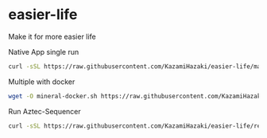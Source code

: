 # easier-life

Make it for more easier life


Native App single run
```bash
curl -sSL https://raw.githubusercontent.com/KazamiHazaki/easier-life/main/mineral-app.sh | bash
```

Multiple with docker 
```bash
wget -O mineral-docker.sh https://raw.githubusercontent.com/KazamiHazaki/easier-life/main/docker/mineral-docker.sh && chmod +x mineral-docker.sh && ./mineral-docker.sh
```


Run Aztec-Sequencer 
```bash
curl -sSL https://raw.githubusercontent.com/KazamiHazaki/easier-life/refs/heads/main/aztec-sequencer.sh | bash
```
